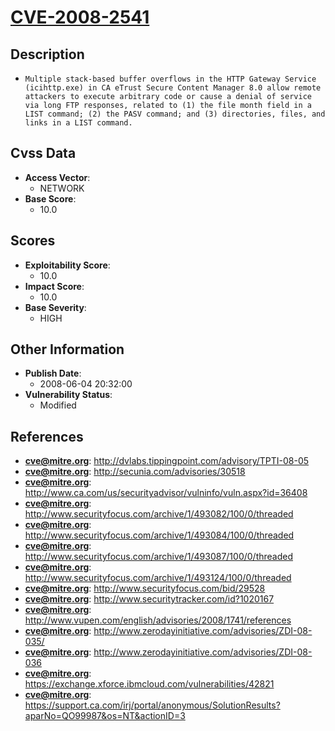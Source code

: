 
# [CVE-2008-2541](http://dvlabs.tippingpoint.com/advisory/TPTI-08-05)

## Description

- `Multiple stack-based buffer overflows in the HTTP Gateway Service (icihttp.exe) in CA eTrust Secure Content Manager 8.0 allow remote attackers to execute arbitrary code or cause a denial of service via long FTP responses, related to (1) the file month field in a LIST command; (2) the PASV command; and (3) directories, files, and links in a LIST command.`

## Cvss Data

- **Access Vector**:
  - NETWORK
- **Base Score**:
  - 10.0

## Scores

- **Exploitability Score**:
  - 10.0
- **Impact Score**:
  - 10.0
- **Base Severity**:
  - HIGH

## Other Information

- **Publish Date**:
  - 2008-06-04 20:32:00
- **Vulnerability Status**:
  - Modified

## References

- **cve@mitre.org**: http://dvlabs.tippingpoint.com/advisory/TPTI-08-05
- **cve@mitre.org**: http://secunia.com/advisories/30518
- **cve@mitre.org**: http://www.ca.com/us/securityadvisor/vulninfo/vuln.aspx?id=36408
- **cve@mitre.org**: http://www.securityfocus.com/archive/1/493082/100/0/threaded
- **cve@mitre.org**: http://www.securityfocus.com/archive/1/493084/100/0/threaded
- **cve@mitre.org**: http://www.securityfocus.com/archive/1/493087/100/0/threaded
- **cve@mitre.org**: http://www.securityfocus.com/archive/1/493124/100/0/threaded
- **cve@mitre.org**: http://www.securityfocus.com/bid/29528
- **cve@mitre.org**: http://www.securitytracker.com/id?1020167
- **cve@mitre.org**: http://www.vupen.com/english/advisories/2008/1741/references
- **cve@mitre.org**: http://www.zerodayinitiative.com/advisories/ZDI-08-035/
- **cve@mitre.org**: http://www.zerodayinitiative.com/advisories/ZDI-08-036
- **cve@mitre.org**: https://exchange.xforce.ibmcloud.com/vulnerabilities/42821
- **cve@mitre.org**: https://support.ca.com/irj/portal/anonymous/SolutionResults?aparNo=QO99987&os=NT&actionID=3
